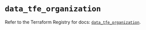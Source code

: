 # `data_tfe_organization`

Refer to the Terraform Registry for docs: [`data_tfe_organization`](https://registry.terraform.io/providers/hashicorp/tfe/0.58.0/docs/data-sources/organization).
